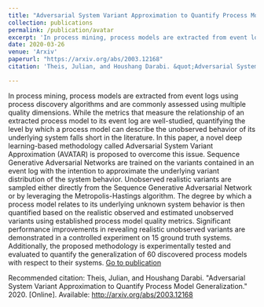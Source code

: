 ```yaml
---
title: "Adversarial System Variant Approximation to Quantify Process Model Generalization"
collection: publications
permalink: /publication/avatar
excerpt: 'In process mining, process models are extracted from event logs using process discovery algorithms and are commonly assessed using multiple quality dimensions. While the metrics that measure the relationship of an extracted process model to its event log are well-studied, quantifying the level by which a process model can describe the unobserved behavior of its underlying system falls short in the literature. In this paper, a novel deep learning-based methodology called Adversarial System Variant Approximation (AVATAR) is proposed to overcome this issue. Sequence Generative Adversarial Networks are trained on the variants contained in an event log with the intention to approximate the underlying variant distribution of the system behavior. Unobserved realistic variants are sampled either directly from the Sequence Generative Adversarial Network or by leveraging the Metropolis-Hastings algorithm. The degree by which a process model relates to its underlying unknown system behavior is then quantified based on the realistic observed and estimated unobserved variants using established process model quality metrics. Significant performance improvements in revealing realistic unobserved variants are demonstrated in a controlled experiment on 15 ground truth systems. Additionally, the proposed methodology is experimentally tested and evaluated to quantify the generalization of 60 discovered process models with respect to their systems.'
date: 2020-03-26
venue: 'Arxiv'
paperurl: "https://arxiv.org/abs/2003.12168"
citation: 'Theis, Julian, and Houshang Darabi. &quot;Adversarial System Variant Approximation to Quantify Process Model Generalization.&quot; 2020. [Online]. Available: http://arxiv.org/abs/2003.12168'

---
```

In process mining, process models are extracted from event logs using process discovery algorithms and are commonly assessed using multiple quality dimensions. While the metrics that measure the relationship of an extracted process model to its event log are well-studied, quantifying the level by which a process model can describe the unobserved behavior of its underlying system falls short in the literature. In this paper, a novel deep learning-based methodology called Adversarial System Variant Approximation (AVATAR) is proposed to overcome this issue. Sequence Generative Adversarial Networks are trained on the variants contained in an event log with the intention to approximate the underlying variant distribution of the system behavior. Unobserved realistic variants are sampled either directly from the Sequence Generative Adversarial Network or by leveraging the Metropolis-Hastings algorithm. The degree by which a process model relates to its underlying unknown system behavior is then quantified based on the realistic observed and estimated unobserved variants using established process model quality metrics. Significant performance improvements in revealing realistic unobserved variants are demonstrated in a controlled experiment on 15 ground truth systems. Additionally, the proposed methodology is experimentally tested and evaluated to quantify the generalization of 60 discovered process models with respect to their systems.
[Go to publication](https://arxiv.org/abs/2003.12168)

Recommended citation: Theis, Julian, and Houshang Darabi. &quot;Adversarial System Variant Approximation to Quantify Process Model Generalization.&quot;  2020. [Online]. Available: http://arxiv.org/abs/2003.12168
